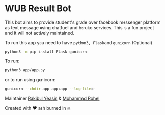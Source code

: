 # WUB Result Bot

This bot aims to provide student's grade over facebook messenger platform as text message using chatfuel and heruko services.
This is a fun project and it will not actively maintained.

To run this app you need to have `python3, Flask`and `gunicorn` (Optional)
```bash
python3 -m pip install Flask gunicorn
```

To run:
```bash
python3 app/app.py
```

or to run using gunicorn:
```bash
gunicorn --chdir app app:app --log-file=-
```

Maintainer [Rakibul Yeasin](https://www.facebook.com/dreygur) & [Mohammad Rohel](https://www.facebook.com/null.rohel)

Created with :heart: ash burned in :fire: